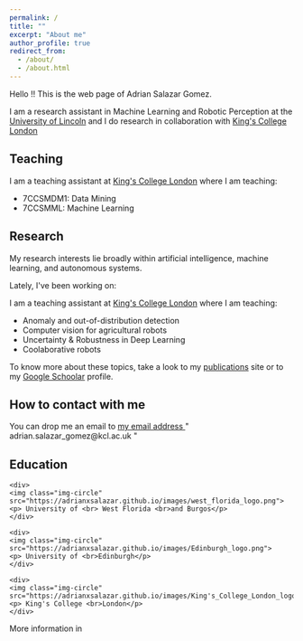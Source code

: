 ```yaml
---
permalink: /
title: ""
excerpt: "About me"
author_profile: true
redirect_from: 
  - /about/
  - /about.html
---
```


<div class="text-justify">

<p>Hello !! This is the web page of Adrian Salazar Gomez.</p>

<p>I am a research assistant in Machine Learning and Robotic Perception at the  <a href="https://www.lincoln.ac.uk/home/">University of Lincoln</a>  and I do research in collaboration with <a href="https://www.kcl.ac.uk/">King's College London</a> </p>

<h2> Teaching </h2>

<p>I am a teaching assistant at <a href="https://www.kcl.ac.uk/">King's College London</a> where I am teaching:</p> 

 <ul>
  <li>7CCSMDM1: Data Mining </li>
  <li>7CCSMML: Machine Learning</li>
</ul> 

</div>


<h2> Research </h2>

<div class="text-justify">

<p>My research interests lie broadly within artificial intelligence, machine learning, and autonomous systems.</p>

<p>Lately, I've been working on:</p>

<p>I am a teaching assistant at <a href="https://www.kcl.ac.uk/">King's College London</a> where I am teaching:</p> 

<ul>
  <li>Anomaly and out-of-distribution detection </li>
  <li>Computer vision for agricultural robots</li>
  <li>Uncertainty & Robustness in Deep Learning</li>
  <li>Coolaborative robots</li>
</ul> 

<p>To know more about these topics, take a look to my <a href="https://adrianxsalazar.github.io/publications/">publications</a> site or to my <a href="https://scholar.google.com/citations?user=xC3keU4AAAAJ&hl=en">Google Schoolar</a> profile. </p>

</div>


<div class="text-justify">

<h2> How to contact with me </h2>

<p>You can drop me an email to <a href="mailto: adrian.salazar_gomez@kcl.ac.uk"> my email address </a> "  adrian.salazar_gomez@kcl.ac.uk   " </p>

</div>
  

<div class="text-justify">

<h2> Education </h2>

<div class="align-center">

<div class="row">
	
	<div>
	<img class="img-circle" src="https://adrianxsalazar.github.io/images/west_florida_logo.png">
	<p> University of <br> West Florida <br>and Burgos</p>
	</div>
	
	<div>
	<img class="img-circle" src="https://adrianxsalazar.github.io/images/Edinburgh_logo.png">
	<p> University of <br>Edinburgh</p>
	</div>
	
	<div>
	<img class="img-circle" src="https://adrianxsalazar.github.io/images/King's_College_London_logo.png">
	<p> King's College <br>London</p>
	</div>
</div>

More information in 

</div>


